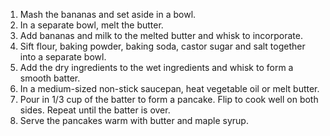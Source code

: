 1. Mash the bananas and set aside in a bowl.
2. In a separate bowl, melt the butter.
3. Add bananas and milk to the melted butter and whisk to incorporate.
4. Sift flour, baking powder, baking soda, castor sugar and salt together into a separate bowl.
5. Add the dry ingredients to the wet ingredients and whisk to form a smooth batter.
6. In a medium-sized non-stick saucepan, heat vegetable oil or melt butter.
7. Pour in 1/3 cup of the batter to form a pancake. Flip to cook well on both sides. Repeat until the batter is over.
8. Serve the pancakes warm with butter and maple syrup.